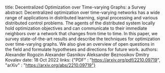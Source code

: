 title: Decentralized Optimization over Time-varying Graphs: a Survey
abstract: Decentralized optimization over time-varying networks has a wide range of applications in distributed learning, signal processing and various distributed control problems. The agents of the distributed system locally hold optimization objectives and can communicate to their immediate neighbors over a network that changes from time to time. In this paper, we survey state-of-the-art results and describe the techniques for optimization over time-varying graphs. We also give an overview of open questions in the field and formulate hypotheses and directions for future work.
authors:    Alexander Rogozin
            Alexander Gasnikov
            Aleksander Beznosikov
            Dmitry Kovalev
date: 18 Oct 2022
links: {"PDF" : "https://arxiv.org/pdf/2210.09719", "arXiv" : "https://arxiv.org/abs/2210.09719"}